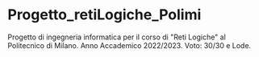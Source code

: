 # Progetto_retiLogiche_Polimi
Progetto di ingegneria informatica per il corso di "Reti Logiche" al Politecnico di Milano. Anno Accademico 2022/2023. Voto: 30/30 e Lode.
